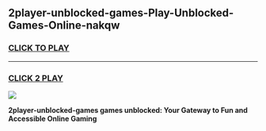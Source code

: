 
## 2player-unblocked-games-Play-Unblocked-Games-Online-nakqw
<h3>
<a href="https://premium76.site?title=2player-unblocked-games&ref=25A">CLICK TO PLAY</a></h3>
<hr>

<h3>
<a href="https://premium76.site?title=2player-unblocked-games&ref=25A">CLICK 2 PLAY</a>
  
</h3>

<a href="https://premium76.site?title=2player-unblocked-games&ref=25A"><img src="https://clearcache.store/games.png"></a>


**2player-unblocked-games games unblocked: Your Gateway to Fun and Accessible Online Gaming**
